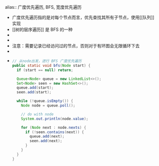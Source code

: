 alias:: 广度优先遍历, BFS, 宽度优先遍历

- 广度优先遍历指的是对每个节点而言，优先查找其所有子节点，使用[[队列]] 实现
- [[树的层序遍历]] 是 BFS 的一种
-
-
- 注意：需要记录已经访问过的节点，否则对于有环图会无限循环下去
-
- ```java
  // 从node出发，进行 BFS 广度优先遍历
  public static void bfs(Node start) {
    if (start == null) return;
  
    Queue<Node> queue = new LinkedList<>();
    Set<Node> seen = new HashSet<>();
    queue.add(start);
    seen.add(start);
  
    while (!queue.isEmpty()) {
      Node node = queue.poll();
  
      // do with node
      System.out.println(node.value);
  
      for (Node next : node.nexts) {
        if (!seen.contains(next)) {
          queue.add(next);
          seen.add(next);
        }
      }
    }
  }
  ```